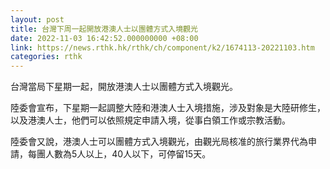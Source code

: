 ```yaml
---
layout: post
title: 台灣下周一起開放港澳人士以團體方式入境觀光
date: 2022-11-03 16:42:52.000000000 +08:00
link: https://news.rthk.hk/rthk/ch/component/k2/1674113-20221103.htm
categories: rthk
---
```


台灣當局下星期一起，開放港澳人士以團體方式入境觀光。

陸委會宣布，下星期一起調整大陸和港澳人士入境措施，涉及對象是大陸研修生，以及港澳人士，他們可以依照規定申請入境，從事白領工作或宗教活動。

陸委會又說，港澳人士可以團體方式入境觀光，由觀光局核准的旅行業界代為申請，每團人數為5人以上，40人以下，可停留15天。
